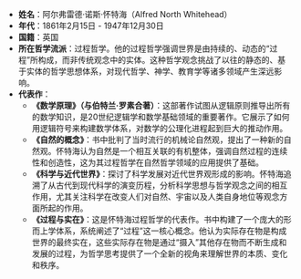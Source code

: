 - **姓名**：阿尔弗雷德·诺斯·怀特海（Alfred North Whitehead）
- **年代**：1861年2月15日 - 1947年12月30日
- **国籍**：英国
- **所在哲学流派**：过程哲学。他的过程哲学强调世界是由持续的、动态的“过程”所构成，而非传统观念中的实体。这种哲学观念挑战了以往的静态的、基于实体的哲学思想体系，对现代哲学、神学、教育学等诸多领域产生深远影响。
- **代表作**：
    - **《数学原理》（与伯特兰·罗素合著）**：这部著作试图从逻辑原则推导出所有的数学知识，是20世纪逻辑学和数学基础领域的重要著作。它展示了如何用逻辑符号来构建数学体系，对数学的公理化进程起到巨大的推动作用。
    - **《自然的概念》**：书中批判了当时流行的机械论自然观，提出了一种新的自然观。怀特海认为自然是一个相互关联的有机整体，强调自然过程的连续性和创造性，这为其过程哲学在自然哲学领域的应用提供了基础。
    - **《科学与近代世界》**：探讨了科学发展对近代世界观形成的影响。怀特海追溯了从古代到现代科学的演变历程，分析科学思想与哲学观念之间的相互作用，尤其关注科学在改变人们对自然、宇宙以及人类自身地位等观念方面所起的作用。
    - **《过程与实在》**：这是怀特海过程哲学的代表作。书中构建了一个庞大的形而上学体系，系统阐述了“过程”这一核心概念。他认为实际存在物是构成世界的最终实在，这些实际存在物是通过“摄入”其他存在物而不断生成和发展的过程，为哲学思考提供了一个全新的视角来理解世界的本质、变化和秩序。
